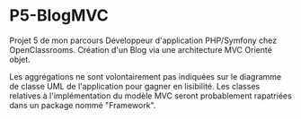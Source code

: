 # P5-BlogMVC
Projet 5 de mon parcours Développeur d'application PHP/Symfony chez OpenClassrooms.
Création d'un Blog via une architecture MVC Orienté objet.

Les aggrégations ne sont volontairement pas indiquées sur le diagramme de classe UML de l'application pour gagner en lisibilité.
Les classes relatives à l'implémentation du modèle MVC seront probablement rapatriées dans un package nommé "Framework". 
